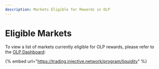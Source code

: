 ```yaml
---
description: Markets Eligible for Rewards in OLP
---
```


# Eligible Markets

To view a list of markets currently eligible for OLP rewards, please refer to the [OLP Dashboard](https://trading.injective.network/program/liquidity):&#x20;

{% embed url="https://trading.injective.network/program/liquidity" %}

